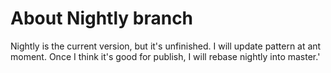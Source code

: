 # About Nightly branch

Nightly is the current version, but it's unfinished. I will update pattern at ant moment. Once I think it's good for publish, I will rebase nightly into master.'